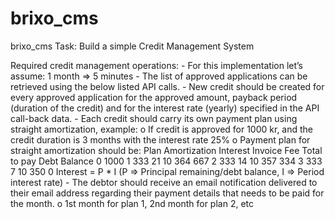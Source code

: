 # brixo_cms
brixo_cms
Task: Build a simple Credit Management System 
 
Required credit management operations: - For this implementation let’s assume: 1 month => 5 minutes - The list of approved applications can be retrieved using the below listed API calls. - New credit should be created for every approved application for the approved amount, payback period (duration of the credit) and for the interest rate (yearly) specified in the API call-back data. - Each credit should carry its own payment plan using straight amortization, example: o If credit is approved for 1000 kr, and the credit duration is 3 months with the interest rate 25% o Payment plan for straight amortization should be: Plan Amortization Interest Invoice Fee Total to pay Debt Balance 0     1000 1 333 21 10 364 667 2 333 14 10 357 334 3 333 7 10 350 0 Interest = P * I (P => Principal remaining/debt balance, I => Period interest rate) - The debtor should receive an email notification delivered to their email address regarding their payment details that needs to be paid for the month.  o 1st month for plan 1, 2nd month for plan 2, etc 
 

